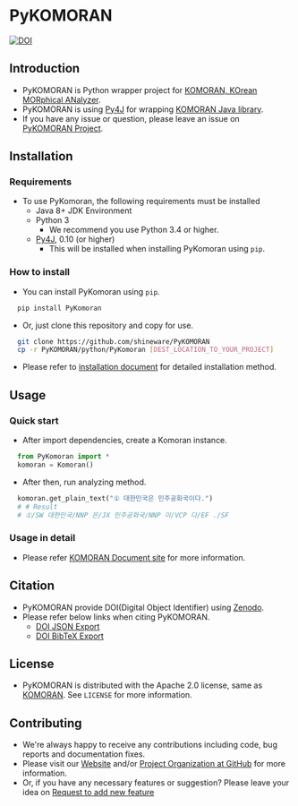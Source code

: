# PyKOMORAN

[![DOI](https://zenodo.org/badge/175813952.svg)](https://zenodo.org/badge/latestdoi/175813952)

## Introduction

* PyKOMORAN is Python wrapper project for [KOMORAN, KOrean MORphical ANalyzer](https://github.com/shin285/KOMORAN).
* PyKOMORAN is using [Py4J](https://github.com/bartdag/py4j) for wrapping [KOMORAN Java library](https://github.com/shin285/KOMORAN).
* If you have any issue or question, please leave an issue on [PyKOMORAN Project](https://github.com/shineware/PyKOMORAN/issues).

## Installation

### Requirements

* To use PyKomoran, the following requirements must be installed
  * Java 8+ JDK Environment
  * Python 3
    * We recommend you use Python 3.4 or higher.
  * [Py4J](https://www.py4j.org/install.html), 0.10 (or higher)
    * This will be installed when installing PyKomoran using `pip`.

### How to install

* You can install PyKomoran using `pip`.

```bash
  pip install PyKomoran
```

* Or, just clone this repository and copy for use.

```bash
  git clone https://github.com/shineware/PyKOMORAN
  cp -r PyKOMORAN/python/PyKomoran [DEST_LOCATION_TO_YOUR_PROJECT]
```

* Please refer to [installation document](https://docs.komoran.kr/pykomoran/installation.html?utm_source=GitHub&utm_medium=Referral&utm_campaign=PyKomoran) for detailed installation method.

## Usage

### Quick start

* After import dependencies, create a Komoran instance.

```python
  from PyKomoran import *
  komoran = Komoran()
```

* After then, run analyzing method.

```python
  komoran.get_plain_text("① 대한민국은 민주공화국이다.")
  # # Result
  # ①/SW 대한민국/NNP 은/JX 민주공화국/NNP 이/VCP 다/EF ./SF
```

### Usage in detail

* Please refer [KOMORAN Document site](https://docs.komoran.kr/pykomoran/tutorial.html?utm_source=GitHub&utm_medium=Referral&utm_campaign=PyKomoran) for more information.

## Citation

* PyKOMORAN provide DOI(Digital Object Identifier) using [Zenodo](https://zenodo.org).
* Please refer below links when citing PyKOMORAN.
  * [DOI JSON Export](https://zenodo.org/record/2619178/export/json)
  * [DOI BibTeX Export](https://zenodo.org/record/2619178/export/hx)

## License

* PyKOMORAN is distributed with the Apache 2.0 license, same as [KOMORAN](https://github.com/shin285/KOMORAN). See `LICENSE` for more information.

## Contributing

* We're always happy to receive any contributions including code, bug reports and documentation fixes.
* Please visit our [Website](https://www.shineware.co.kr/products/komoran/#demo?utm_source=GitHub&utm_medium=Referral&utm_campaign=PyKomoran) and/or [Project Organization at GitHub](https://github.com/komoran) for more information.
* Or, if you have any necessary features or suggestion? Please leave your idea on [Request to add new feature](https://github.com/shineware/PyKOMORAN/issues/new?template=FEATURE_REQUEST.md)
